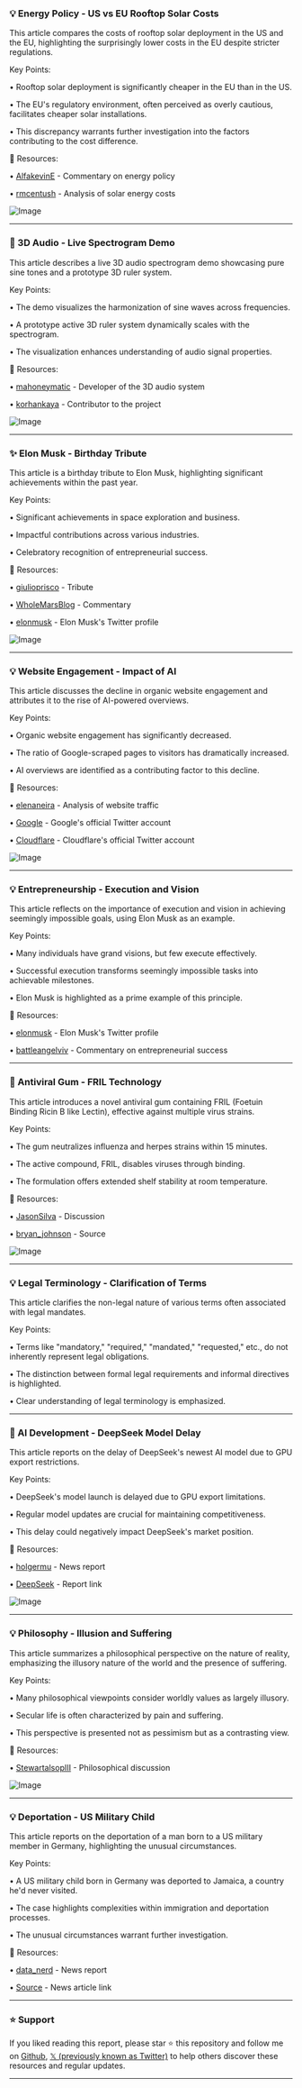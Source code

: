 ### 💡 Energy Policy - US vs EU Rooftop Solar Costs

This article compares the costs of rooftop solar deployment in the US and the EU, highlighting the surprisingly lower costs in the EU despite stricter regulations.

Key Points:

• Rooftop solar deployment is significantly cheaper in the EU than in the US.


• The EU's regulatory environment, often perceived as overly cautious, facilitates cheaper solar installations.


• This discrepancy warrants further investigation into the factors contributing to the cost difference.



🔗 Resources:

• [AlfakevinE](https://x.com/AlfakevinE) - Commentary on energy policy


• [rmcentush](https://x.com/rmcentush) - Analysis of solar energy costs


![Image](https://pbs.twimg.com/media/GudeTZnXkAAy4Uf?format=jpg&name=small)


---

### 🤖 3D Audio - Live Spectrogram Demo

This article describes a live 3D audio spectrogram demo showcasing pure sine tones and a prototype 3D ruler system.

Key Points:

• The demo visualizes the harmonization of sine waves across frequencies.


• A prototype active 3D ruler system dynamically scales with the spectrogram.


• The visualization enhances understanding of audio signal properties.



🔗 Resources:

• [mahoneymatic](https://x.com/mahoneymatic) - Developer of the 3D audio system


• [korhankaya](https://x.com/korhankaya) - Contributor to the project


![Image](https://pbs.twimg.com/amplify_video_thumb/1938491937662623744/img/asfkh09fanfEjyiU.jpg)


---

### ✨ Elon Musk - Birthday Tribute

This article is a birthday tribute to Elon Musk, highlighting significant achievements within the past year.

Key Points:

•  Significant achievements in space exploration and business.


•  Impactful contributions across various industries.


• Celebratory recognition of entrepreneurial success.



🔗 Resources:

• [giulioprisco](https://x.com/giulioprisco) -  Tribute


• [WholeMarsBlog](https://x.com/WholeMarsBlog) -  Commentary


• [elonmusk](https://x.com/elonmusk) - Elon Musk's Twitter profile


![Image](https://pbs.twimg.com/media/GugcgXKXYAA8nVH?format=jpg&name=small)


---

### 💡 Website Engagement - Impact of AI

This article discusses the decline in organic website engagement and attributes it to the rise of AI-powered overviews.

Key Points:

• Organic website engagement has significantly decreased.


• The ratio of Google-scraped pages to visitors has dramatically increased.


• AI overviews are identified as a contributing factor to this decline.



🔗 Resources:

• [elenaneira](https://x.com/elenaneira) - Analysis of website traffic


• [Google](https://x.com/Google) - Google's official Twitter account


• [Cloudflare](https://x.com/Cloudflare) - Cloudflare's official Twitter account


![Image](https://pbs.twimg.com/media/GuhS60xWIAAebmG?format=jpg&name=240x240)


---

### 💡 Entrepreneurship -  Execution and Vision

This article reflects on the importance of execution and vision in achieving seemingly impossible goals, using Elon Musk as an example.

Key Points:

•  Many individuals have grand visions, but few execute effectively.


•  Successful execution transforms seemingly impossible tasks into achievable milestones.


• Elon Musk is highlighted as a prime example of this principle.



🔗 Resources:

• [elonmusk](https://x.com/elonmusk) - Elon Musk's Twitter profile


• [battleangelviv](https://x.com/battleangelviv) - Commentary on entrepreneurial success


---

### 🤖 Antiviral Gum - FRIL Technology

This article introduces a novel antiviral gum containing FRIL (Foetuin Binding Ricin B like Lectin), effective against multiple virus strains.

Key Points:

• The gum neutralizes influenza and herpes strains within 15 minutes.


• The active compound, FRIL, disables viruses through binding.


•  The formulation offers extended shelf stability at room temperature.



🔗 Resources:

• [JasonSilva](https://x.com/JasonSilva) -  Discussion


• [bryan_johnson](https://x.com/bryan_johnson) - Source


![Image](https://pbs.twimg.com/media/GufBjjRawAAn92P?format=jpg&name=small)


---

### 💡 Legal Terminology -  Clarification of Terms

This article clarifies the non-legal nature of various terms often associated with legal mandates.

Key Points:

• Terms like "mandatory," "required," "mandated," "requested," etc., do not inherently represent legal obligations.


•  The distinction between formal legal requirements and informal directives is highlighted.


•  Clear understanding of legal terminology is emphasized.



---

### 🤖 AI Development - DeepSeek Model Delay

This article reports on the delay of DeepSeek's newest AI model due to GPU export restrictions.

Key Points:

• DeepSeek's model launch is delayed due to GPU export limitations.


• Regular model updates are crucial for maintaining competitiveness.


• This delay could negatively impact DeepSeek's market position.



🔗 Resources:

• [holgermu](https://x.com/holgermu) - News report


• [DeepSeek](http://bit.ly/3TLb6tX) - Report link


![Image](https://pbs.twimg.com/media/Gug5J3-XMAAC-WE?format=jpg&name=small)


---

### 💡 Philosophy -  Illusion and Suffering

This article summarizes a philosophical perspective on the nature of reality, emphasizing the illusory nature of the world and the presence of suffering.

Key Points:

• Many philosophical viewpoints consider worldly values as largely illusory.


• Secular life is often characterized by pain and suffering.


• This perspective is presented not as pessimism but as a contrasting view.



🔗 Resources:

• [StewartalsopIII](https://x.com/StewartalsopIII) -  Philosophical discussion


![Image](https://pbs.twimg.com/media/GuIFCZsXMAAbYcD?format=png&name=small)


---

### 💡 Deportation -  US Military Child

This article reports on the deportation of a man born to a US military member in Germany, highlighting the unusual circumstances.

Key Points:

•  A US military child born in Germany was deported to Jamaica, a country he'd never visited.


•  The case highlights complexities within immigration and deportation processes.


• The unusual circumstances warrant further investigation.



🔗 Resources:

• [data_nerd](https://x.com/data_nerd) - News report


• [Source](https://t.co/HMSWGdAwIQ) - News article link


---

### ⭐️ Support

If you liked reading this report, please star ⭐️ this repository and follow me on [Github](https://github.com/Drix10), [𝕏 (previously known as Twitter)](https://x.com/DRIX_10_) to help others discover these resources and regular updates.

---